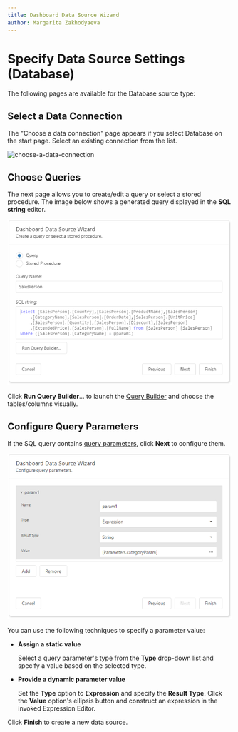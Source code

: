 ```yaml
---
title: Dashboard Data Source Wizard
author: Margarita Zakhodyaeva
---
```

# Specify Data Source Settings (Database)

The following pages are available for the Database source type:

## Select a Data Connection

The "Choose a data connection" page appears if you select Database on the start page. Select an existing connection from the list.

![сhoose-a-data-connection](../../../../../images/dashboard-data-source-wizard-сhoose-a-data-connection.png)

## Choose Queries
The next page allows you to create/edit a query or select a stored procedure. The image below shows a generated query displayed in the **SQL string** editor.

 ![create-a-query](../../../../../images/dashboard-data-source-wizard-create-a-query.png)

 Click **Run Query Builder**... to launch the [Query Builder](../query-builder.md) and choose the tables/columns visually.

 ## Configure Query Parameters
 If the SQL query contains [query parameters](../../../provide-data/working-with-sql-data-sources/pass-query-parameters.md), click **Next** to configure them.

![configure-query-parameters](../../../../../images/dashboard-data-source-wizard-configure-query-parameters.png)

You can use the following techniques to specify a parameter value:

* **Assign a static value** 

  Select a query parameter's type from the **Type** drop-down list and specify a value based on the selected type.

* **Provide a dynamic parameter value**

  Set the **Type** option to **Expression** and specify the **Result Type**. Click the **Value** option's ellipsis button and construct an expression in the invoked Expression Editor.

Click **Finish** to create a new data source.

